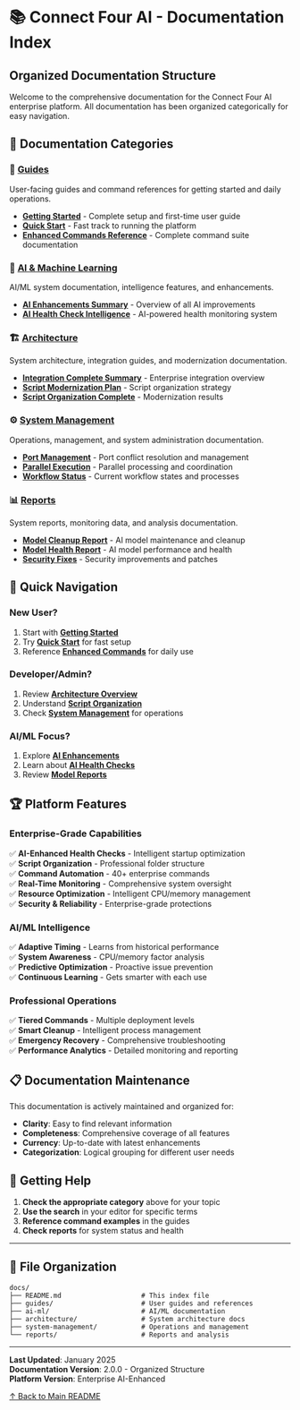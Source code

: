 # 📚 Connect Four AI - Documentation Index

## Organized Documentation Structure

Welcome to the comprehensive documentation for the Connect Four AI enterprise platform. All documentation has been organized categorically for easy navigation.

## 📁 Documentation Categories

### 🚀 **[Guides](./guides/)**
User-facing guides and command references for getting started and daily operations.

- **[Getting Started](./guides/GETTING_STARTED.md)** - Complete setup and first-time user guide
- **[Quick Start](./guides/QUICK_START.md)** - Fast track to running the platform  
- **[Enhanced Commands Reference](./guides/ENHANCED_COMMANDS_REFERENCE.md)** - Complete command suite documentation

### 🧠 **[AI & Machine Learning](./ai-ml/)**
AI/ML system documentation, intelligence features, and enhancements.

- **[AI Enhancements Summary](./ai-ml/AI_ENHANCEMENTS_SUMMARY.md)** - Overview of all AI improvements
- **[AI Health Check Intelligence](./ai-ml/AI_HEALTH_CHECK_INTELLIGENCE.md)** - AI-powered health monitoring system

### 🏗️ **[Architecture](./architecture/)**
System architecture, integration guides, and modernization documentation.

- **[Integration Complete Summary](./architecture/INTEGRATION_COMPLETE_SUMMARY.md)** - Enterprise integration overview
- **[Script Modernization Plan](./architecture/SCRIPT_MODERNIZATION_PLAN.md)** - Script organization strategy
- **[Script Organization Complete](./architecture/SCRIPT_ORGANIZATION_COMPLETE.md)** - Modernization results

### ⚙️ **[System Management](./system-management/)**
Operations, management, and system administration documentation.

- **[Port Management](./system-management/PORT-MANAGEMENT.md)** - Port conflict resolution and management
- **[Parallel Execution](./system-management/PARALLEL_EXECUTION.md)** - Parallel processing and coordination
- **[Workflow Status](./system-management/WORKFLOW_STATUS.md)** - Current workflow states and processes

### 📊 **[Reports](./reports/)**
System reports, monitoring data, and analysis documentation.

- **[Model Cleanup Report](./reports/MODEL_CLEANUP_REPORT.md)** - AI model maintenance and cleanup
- **[Model Health Report](./reports/MODEL_HEALTH_REPORT.md)** - AI model performance and health
- **[Security Fixes](./reports/SECURITY_FIXES.md)** - Security improvements and patches

## 🎯 **Quick Navigation**

### **New User?**
1. Start with **[Getting Started](./guides/GETTING_STARTED.md)**
2. Try **[Quick Start](./guides/QUICK_START.md)** for fast setup
3. Reference **[Enhanced Commands](./guides/ENHANCED_COMMANDS_REFERENCE.md)** for daily use

### **Developer/Admin?**
1. Review **[Architecture Overview](./architecture/INTEGRATION_COMPLETE_SUMMARY.md)**
2. Understand **[Script Organization](./architecture/SCRIPT_ORGANIZATION_COMPLETE.md)**
3. Check **[System Management](./system-management/)** for operations

### **AI/ML Focus?**
1. Explore **[AI Enhancements](./ai-ml/AI_ENHANCEMENTS_SUMMARY.md)**
2. Learn about **[AI Health Checks](./ai-ml/AI_HEALTH_CHECK_INTELLIGENCE.md)**
3. Review **[Model Reports](./reports/)**

## 🏆 **Platform Features**

### **Enterprise-Grade Capabilities**
✅ **AI-Enhanced Health Checks** - Intelligent startup optimization  
✅ **Script Organization** - Professional folder structure  
✅ **Command Automation** - 40+ enterprise commands  
✅ **Real-Time Monitoring** - Comprehensive system oversight  
✅ **Resource Optimization** - Intelligent CPU/memory management  
✅ **Security & Reliability** - Enterprise-grade protections  

### **AI/ML Intelligence**
✅ **Adaptive Timing** - Learns from historical performance  
✅ **System Awareness** - CPU/memory factor analysis  
✅ **Predictive Optimization** - Proactive issue prevention  
✅ **Continuous Learning** - Gets smarter with each use  

### **Professional Operations**
✅ **Tiered Commands** - Multiple deployment levels  
✅ **Smart Cleanup** - Intelligent process management  
✅ **Emergency Recovery** - Comprehensive troubleshooting  
✅ **Performance Analytics** - Detailed monitoring and reporting  

## 📋 **Documentation Maintenance**

This documentation is actively maintained and organized for:

- **Clarity**: Easy to find relevant information
- **Completeness**: Comprehensive coverage of all features  
- **Currency**: Up-to-date with latest enhancements
- **Categorization**: Logical grouping for different user needs

## 🔄 **Getting Help**

1. **Check the appropriate category** above for your topic
2. **Use the search** in your editor for specific terms
3. **Reference command examples** in the guides
4. **Check reports** for system status and health

---

## 📂 **File Organization**

```
docs/
├── README.md                    # This index file
├── guides/                      # User guides and references
├── ai-ml/                       # AI/ML documentation
├── architecture/                # System architecture docs
├── system-management/           # Operations and management
└── reports/                     # Reports and analysis
```

---

**Last Updated**: January 2025  
**Documentation Version**: 2.0.0 - Organized Structure  
**Platform Version**: Enterprise AI-Enhanced

[↑ Back to Main README](../README.md) 